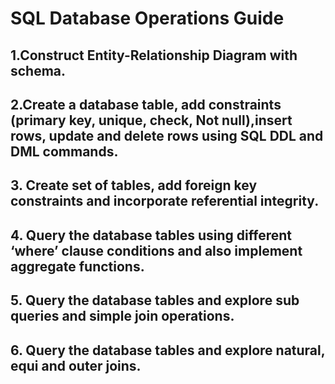 # SQL Database Operations Guide

## 1.Construct Entity-Relationship Diagram with schema.
## 2.Create a database table, add constraints (primary key, unique, check, Not null),insert rows, update and delete rows using SQL DDL and DML commands.
## 3. Create set of tables, add foreign key constraints and incorporate referential integrity.
## 4. Query the database tables using different ‘where’ clause conditions and also implement aggregate functions.
## 5. Query the database tables and explore sub queries and simple join operations.
## 6. Query the database tables and explore natural, equi and outer joins.

